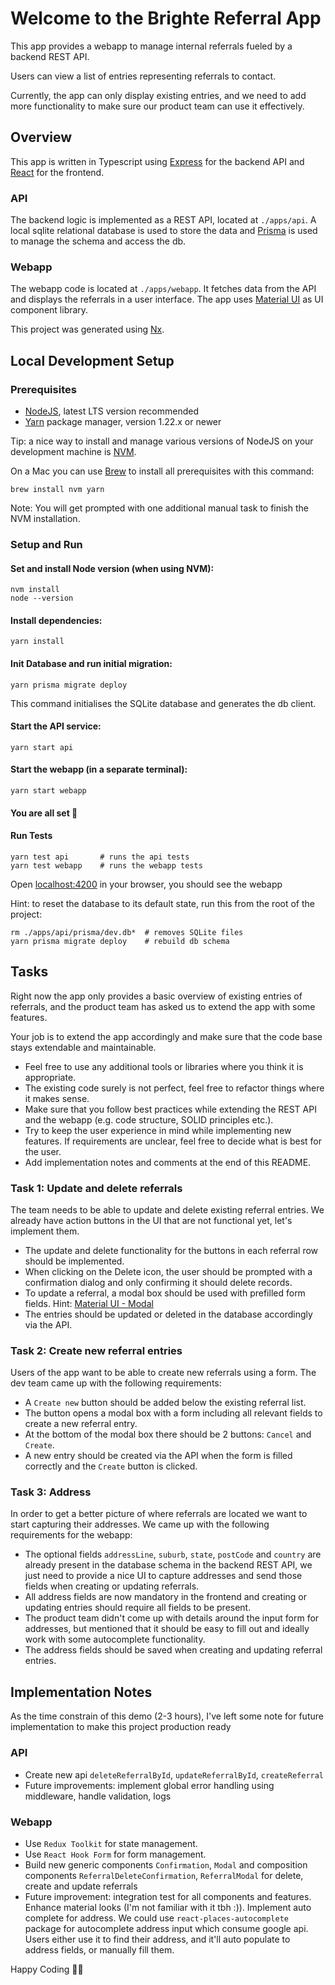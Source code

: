 # Welcome to the Brighte Referral App

This app provides a webapp to manage internal referrals fueled by a backend REST API.

Users can view a list of entries representing referrals to contact.

Currently, the app can only display existing entries, and we need to add more functionality to make sure our product
team can use it effectively.

## Overview

This app is written in Typescript using [Express](https://expressjs.com/) for the backend API
and [React](https://reactjs.org/) for the frontend.

### API

The backend logic is implemented as a REST API, located at `./apps/api`. A local sqlite relational database is used to
store the data and [Prisma](https://www.prisma.io/) is used to manage the schema and access the db.

### Webapp

The webapp code is located at `./apps/webapp`. It fetches data from the API and displays the referrals in a user
interface. The app uses [Material UI](https://material-ui.com/) as UI component library.

This project was generated using [Nx](https://nx.dev).

## Local Development Setup

### Prerequisites

- [NodeJS](https://nodejs.org/en/), latest LTS version recommended
- [Yarn](https://classic.yarnpkg.com/lang/en/) package manager, version 1.22.x or newer

Tip: a nice way to install and manage various versions of NodeJS on your development machine
is [NVM](https://github.com/nvm-sh/nvm#installing-and-updating).

On a Mac you can use [Brew](https://brew.sh/) to install all prerequisites with this command:

```shell
brew install nvm yarn
```

Note: You will get prompted with one additional manual task to finish the NVM installation.

### Setup and Run

#### Set and install Node version (when using NVM):

```shell
nvm install
node --version
```

#### Install dependencies:

```shell
yarn install
```

#### Init Database and run initial migration:

```shell
yarn prisma migrate deploy
```

This command initialises the SQLite database and generates the db client.

#### Start the API service:

```shell
yarn start api
```

#### Start the webapp (in a separate terminal):

```shell
yarn start webapp
```

#### You are all set 🎉

#### Run Tests

```shell
yarn test api       # runs the api tests
yarn test webapp    # runs the webapp tests
```

Open [localhost:4200](http://localhost:4200) in your browser, you should see the webapp

Hint: to reset the database to its default state, run this from the root of the project:

```shell
rm ./apps/api/prisma/dev.db*  # removes SQLite files
yarn prisma migrate deploy    # rebuild db schema
```

## Tasks

Right now the app only provides a basic overview of existing entries of referrals, and the product team has asked us to
extend the app with some features.

Your job is to extend the app accordingly and make sure that the code base stays extendable and maintainable.

- Feel free to use any additional tools or libraries where you think it is appropriate.
- The existing code surely is not perfect, feel free to refactor things where it makes sense.
- Make sure that you follow best practices while extending the REST API and the webapp (e.g. code structure, SOLID
  principles etc.).
- Try to keep the user experience in mind while implementing new features. If requirements are unclear, feel free to
  decide what is best for the user.
- Add implementation notes and comments at the end of this README.

### Task 1: Update and delete referrals

The team needs to be able to update and delete existing referral entries. We already have action buttons in the UI that
are not functional yet, let's implement them.

- The update and delete functionality for the buttons in each referral row should be implemented.
- When clicking on the Delete icon, the user should be prompted with a confirmation dialog and only confirming it should
  delete records.
- To update a referral, a modal box should be used with prefilled form fields.
  Hint: [Material UI - Modal](https://material-ui.com/components/modal/)
- The entries should be updated or deleted in the database accordingly via the API.

### Task 2: Create new referral entries

Users of the app want to be able to create new referrals using a form. The dev team came up with the following
requirements:

- A `Create new` button should be added below the existing referral list.
- The button opens a modal box with a form including all relevant fields to create a new referral entry.
- At the bottom of the modal box there should be 2 buttons: `Cancel` and `Create`.
- A new entry should be created via the API when the form is filled correctly and the `Create` button is clicked.

### Task 3: Address

In order to get a better picture of where referrals are located we want to start capturing their addresses. We came up
with the following requirements for the webapp:

- The optional fields `addressLine`, `suburb`, `state`, `postCode` and `country` are already present in the database
  schema in the backend REST API, we just need to provide a nice UI to capture addresses and send those fields when
  creating or updating referrals.
- All address fields are now mandatory in the frontend and creating or updating entries should require all fields to be
  present.
- The product team didn't come up with details around the input form for addresses, but mentioned that it should be easy
  to fill out and ideally work with some autocomplete functionality.
- The address fields should be saved when creating and updating referral entries.

## Implementation Notes

As the time constrain of this demo (2-3 hours), I've left some note for future implementation to make this project production ready

### API

- Create new api `deleteReferralById`, `updateReferralById`, `createReferral`
- Future improvements: implement global error handling using middleware, handle validation, logs

### Webapp

- Use `Redux Toolkit` for state management.
- Use `React Hook Form` for form management.
- Build new generic components `Confirmation`, `Modal` and composition components `ReferralDeleteConfirmation`, `ReferralModal` for delete, create and update referrals
- Future improvement: integration test for all components and features. Enhance material looks (I'm not familiar with it tbh :)). Implement auto complete for address. We could use `react-places-autocomplete` package for autocomplete address input which consume google api. Users either use it to find their address, and it'll auto populate to address fields, or manually fill them.

Happy Coding 🧑‍💻
